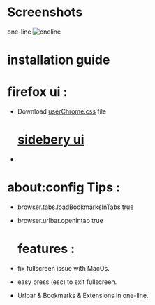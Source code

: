 # Screenshots
  one-line 
![oneline](https://github.com/loaykhalifa/firefox-oneline-MAC/assets/102491821/4747c564-820d-4355-a238-90914fa5ebd4)

# installation guide 
  
  # firefox ui :
 - Download [userChrome.css](https://github.com/loaykhalifa/firefox-oneline-MAC/blob/main/userChrome.css)  file

   # [sidebery ui](https://github.com/mbnuqw/sidebery/releases/download/v5.0.0b32/sidebery-5.0.0b32.xpi)
 - 

  # about:config Tips :
- browser.tabs.loadBookmarksInTabs	true
- browser.urlbar.openintab	true


  # features :
- fix fullscreen issue with MacOs.
- easy press (esc) to exit fullscreen.
- Urlbar & Bookmarks & Extensions in one-line.
